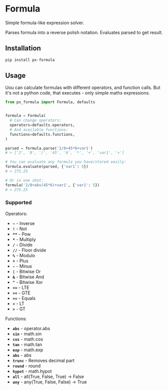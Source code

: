 # Formula

Simple formula-like expression solver.

Parses formula into a reverse polish notation. Evaluates parsed to get result.

## Installation

```sh
pip install px-formula
```

## Usage

Uou can calculate formulas with different operators, and function calls. But it's not a python code, that executes - only simple maths expressions.

```python
from px_formula import Formula, defaults


formula = Formula(
  # Can change operators:
  operators=defaults.operators,
  # And available functions:
  functions=defaults.functions,
)

parsed = formula.parse('2/8+45*6+var1')
# > ['2', '8', '/', '45', '6', '*', '+', 'var1', '+']

# You can evaluate any formula you have/stored easily:
formula.evaluate(parsed, {'var1': 5})
# > 275.25

# Or in one shot:
formula('2/8+abs(45*6)+var1', {'var1': 5})
# > 275.25
```

### Supported

Operators:

- **`~`** - Inverse
- **`!`** - Not
- **`**`** - Pow
- **`*`** - Multiply
- **`/`** - Divide
- **`//`** - Floor divide
- **`%`** - Modulo
- **`+`** - Plus
- **`-`** - Minus
- **`|`** - Bitwise Or
- **`&`** - Bitwise And
- **`^`** - Bitwise Xor
- **`<=`** - LTE
- **`>=`** - GTE
- **`==`** - Equals
- **`<`** - LT
- **`>`** - GT

Functions:

- **`abs`** - operator.abs
- **`sin`** - math.sin
- **`cos`** - math.cos
- **`tan`** - math.tan
- **`exp`** - math.exp
- **`abs`** - abs
- **`trunc`** - Removes decimal part
- **`round`** - round
- **`hypot`** - math.hypot
- **`all`** - all(True, False, True) -> False
- **`any`** - any(True, False, False) -> True
